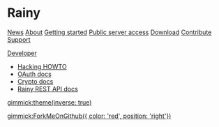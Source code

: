 # Rainy

[News](index.md)
[About](README.md)
[Getting started](GETTING_STARTED.md)
[Public server access](PUBLIC_SERVER.md)
[Download](DOWNLOAD.md)
[Contribute](CONTRIBUTE.md)
[Support](SUPPORT.md)

[Developer]()

  * [Hacking HOWTO](developer/hacking.md)
  * [OAuth docs](developer/oauth.md)
  * [Crypto docs](developer/crypto.md)
  * [Rainy REST API docs](http://www.notesync.org/apidoc)

[gimmick:theme(inverse: true)](united)

[gimmick:ForkMeOnGithub({ color: 'red', position: 'right'})](https://github.com/Dynalon/Rainy)

<!-- Pixel for counting user visists -->
<img src="http://stats.markdown.io/notesync_org.gif" style="display: none"/>
